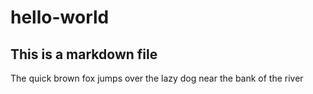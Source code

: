 # hello-world
## This is a markdown file

The quick brown fox jumps over the lazy dog near the bank of the river
